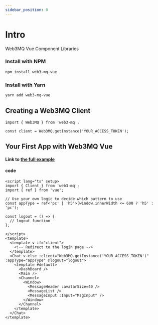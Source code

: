 ```yaml
---
sidebar_position: 0
---
```


# Intro

Web3MQ Vue Component Libraries

### Install with NPM

```bash
npm install web3-mq-vue
```

### Install with Yarn

```bash
yarn add web3-mq-vue
```

## Creating a Web3MQ Client

```tsx
import { Web3MQ } from 'web3-mq';

const client = Web3MQ.getInstance('YOUR_ACCESS_TOKEN');
```

## Your First App with Web3MQ Vue

#### Link to [the full example](https://main.d3igpcgqw8xy7h.amplifyapp.com/)

#### code

```vue
<script lang="ts" setup>
import { Client } from 'web3-mq';
import { ref } from 'vue';

// Use your own logic to decide which pattern to use
const appType = ref<'pc' | 'h5'>(window.innerWidth <= 600 ? 'h5' : 'pc');

const logout = () => {
  // logout function
};

</script>
<template>
  <template v-if="client">
    <!-- Redirect to the login page -->
  </template>
  <Chat v-else :client="Web3MQ.getInstance('YOUR_ACCESS_TOKEN')" :appType="appType" @logout="logout">
    <template #default>
      <DashBoard />
      <Main />
      <Channel>
        <Window>
          <MessageHeader :avatarSize=40 />
          <MessageList />
          <MessageInput :Input="MsgInput" />
        </Window>
      </Channel>
    </template>
  </Chat>
</template>
```


